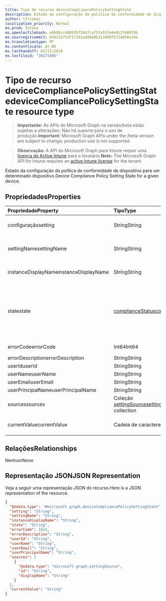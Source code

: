 ```yaml
---
title: Tipo de recurso deviceCompliancePolicySettingState
description: Estado da configuração da política de conformidade de dispositivo para um determinado dispositivo.
author: tfitzmac
localization_priority: Normal
ms.prod: Intune
ms.openlocfilehash: e0b98cc4809fb72bb7caf5fe55fe6e912fd00f9b
ms.sourcegitcommit: 03421b75d717101a499e0b311890f5714056e29e
ms.translationtype: MT
ms.contentlocale: pt-BR
ms.lasthandoff: 02/21/2019
ms.locfileid: "30171495"
---
```

# <a name="devicecompliancepolicysettingstate-resource-type"></a><span data-ttu-id="4c8ff-103">Tipo de recurso deviceCompliancePolicySettingState</span><span class="sxs-lookup"><span data-stu-id="4c8ff-103">deviceCompliancePolicySettingState resource type</span></span>

> <span data-ttu-id="4c8ff-104">**Importante:** As APIs do Microsoft Graph na versão/beta estão sujeitas a alterações; Não há suporte para o uso de produção.</span><span class="sxs-lookup"><span data-stu-id="4c8ff-104">**Important:** Microsoft Graph APIs under the /beta version are subject to change; production use is not supported.</span></span>

> <span data-ttu-id="4c8ff-105">**Observação:** A API do Microsoft Graph para Intune requer uma [licença do Active Intune](https://go.microsoft.com/fwlink/?linkid=839381) para o locatário.</span><span class="sxs-lookup"><span data-stu-id="4c8ff-105">**Note:** The Microsoft Graph API for Intune requires an [active Intune license](https://go.microsoft.com/fwlink/?linkid=839381) for the tenant.</span></span>

<span data-ttu-id="4c8ff-106">Estado da configuração da política de conformidade de dispositivo para um determinado dispositivo.</span><span class="sxs-lookup"><span data-stu-id="4c8ff-106">Device Compilance Policy Setting State for a given device.</span></span>

## <a name="properties"></a><span data-ttu-id="4c8ff-107">Propriedades</span><span class="sxs-lookup"><span data-stu-id="4c8ff-107">Properties</span></span>
|<span data-ttu-id="4c8ff-108">Propriedade</span><span class="sxs-lookup"><span data-stu-id="4c8ff-108">Property</span></span>|<span data-ttu-id="4c8ff-109">Tipo</span><span class="sxs-lookup"><span data-stu-id="4c8ff-109">Type</span></span>|<span data-ttu-id="4c8ff-110">Descrição</span><span class="sxs-lookup"><span data-stu-id="4c8ff-110">Description</span></span>|
|:---|:---|:---|
|<span data-ttu-id="4c8ff-111">configuração</span><span class="sxs-lookup"><span data-stu-id="4c8ff-111">setting</span></span>|<span data-ttu-id="4c8ff-112">String</span><span class="sxs-lookup"><span data-stu-id="4c8ff-112">String</span></span>|<span data-ttu-id="4c8ff-113">A configuração que está sendo relatada</span><span class="sxs-lookup"><span data-stu-id="4c8ff-113">The setting that is being reported</span></span>|
|<span data-ttu-id="4c8ff-114">settingName</span><span class="sxs-lookup"><span data-stu-id="4c8ff-114">settingName</span></span>|<span data-ttu-id="4c8ff-115">String</span><span class="sxs-lookup"><span data-stu-id="4c8ff-115">String</span></span>|<span data-ttu-id="4c8ff-116">Nome traduzido/amigável para o usuário da configuração que está sendo relatada</span><span class="sxs-lookup"><span data-stu-id="4c8ff-116">Localized/user friendly setting name that is being reported</span></span>|
|<span data-ttu-id="4c8ff-117">instanceDisplayName</span><span class="sxs-lookup"><span data-stu-id="4c8ff-117">instanceDisplayName</span></span>|<span data-ttu-id="4c8ff-118">String</span><span class="sxs-lookup"><span data-stu-id="4c8ff-118">String</span></span>|<span data-ttu-id="4c8ff-119">Nome da instância de configuração está sendo relatada.</span><span class="sxs-lookup"><span data-stu-id="4c8ff-119">Name of setting instance that is being reported.</span></span>|
|<span data-ttu-id="4c8ff-120">state</span><span class="sxs-lookup"><span data-stu-id="4c8ff-120">state</span></span>|[<span data-ttu-id="4c8ff-121">complianceStatus</span><span class="sxs-lookup"><span data-stu-id="4c8ff-121">complianceStatus</span></span>](../resources/intune-shared-compliancestatus.md)|<span data-ttu-id="4c8ff-122">O estado de conformidade da configuração.</span><span class="sxs-lookup"><span data-stu-id="4c8ff-122">The compliance state of the setting.</span></span> <span data-ttu-id="4c8ff-123">Os valores possíveis são: `unknown`, `notApplicable`, `compliant`, `remediated`, `nonCompliant`, `error`, `conflict`, `notAssigned`.</span><span class="sxs-lookup"><span data-stu-id="4c8ff-123">Possible values are: `unknown`, `notApplicable`, `compliant`, `remediated`, `nonCompliant`, `error`, `conflict`, `notAssigned`.</span></span>|
|<span data-ttu-id="4c8ff-124">errorCode</span><span class="sxs-lookup"><span data-stu-id="4c8ff-124">errorCode</span></span>|<span data-ttu-id="4c8ff-125">Int64</span><span class="sxs-lookup"><span data-stu-id="4c8ff-125">Int64</span></span>|<span data-ttu-id="4c8ff-126">Código de erro da configuração</span><span class="sxs-lookup"><span data-stu-id="4c8ff-126">Error code for the setting</span></span>|
|<span data-ttu-id="4c8ff-127">errorDescription</span><span class="sxs-lookup"><span data-stu-id="4c8ff-127">errorDescription</span></span>|<span data-ttu-id="4c8ff-128">String</span><span class="sxs-lookup"><span data-stu-id="4c8ff-128">String</span></span>|<span data-ttu-id="4c8ff-129">Descrição do erro</span><span class="sxs-lookup"><span data-stu-id="4c8ff-129">Error description</span></span>|
|<span data-ttu-id="4c8ff-130">userId</span><span class="sxs-lookup"><span data-stu-id="4c8ff-130">userId</span></span>|<span data-ttu-id="4c8ff-131">String</span><span class="sxs-lookup"><span data-stu-id="4c8ff-131">String</span></span>|<span data-ttu-id="4c8ff-132">UserId</span><span class="sxs-lookup"><span data-stu-id="4c8ff-132">UserId</span></span>|
|<span data-ttu-id="4c8ff-133">userName</span><span class="sxs-lookup"><span data-stu-id="4c8ff-133">userName</span></span>|<span data-ttu-id="4c8ff-134">String</span><span class="sxs-lookup"><span data-stu-id="4c8ff-134">String</span></span>|<span data-ttu-id="4c8ff-135">UserName</span><span class="sxs-lookup"><span data-stu-id="4c8ff-135">UserName</span></span>|
|<span data-ttu-id="4c8ff-136">userEmail</span><span class="sxs-lookup"><span data-stu-id="4c8ff-136">userEmail</span></span>|<span data-ttu-id="4c8ff-137">String</span><span class="sxs-lookup"><span data-stu-id="4c8ff-137">String</span></span>|<span data-ttu-id="4c8ff-138">UserEmail</span><span class="sxs-lookup"><span data-stu-id="4c8ff-138">UserEmail</span></span>|
|<span data-ttu-id="4c8ff-139">userPrincipalName</span><span class="sxs-lookup"><span data-stu-id="4c8ff-139">userPrincipalName</span></span>|<span data-ttu-id="4c8ff-140">String</span><span class="sxs-lookup"><span data-stu-id="4c8ff-140">String</span></span>|<span data-ttu-id="4c8ff-141">UserPrincipalName.</span><span class="sxs-lookup"><span data-stu-id="4c8ff-141">UserPrincipalName.</span></span>|
|<span data-ttu-id="4c8ff-142">sources</span><span class="sxs-lookup"><span data-stu-id="4c8ff-142">sources</span></span>|<span data-ttu-id="4c8ff-143">Coleção [settingSource](../resources/intune-deviceconfig-settingsource.md)</span><span class="sxs-lookup"><span data-stu-id="4c8ff-143">[settingSource](../resources/intune-deviceconfig-settingsource.md) collection</span></span>|<span data-ttu-id="4c8ff-144">Políticas colaboradoras</span><span class="sxs-lookup"><span data-stu-id="4c8ff-144">Contributing policies</span></span>|
|<span data-ttu-id="4c8ff-145">currentValue</span><span class="sxs-lookup"><span data-stu-id="4c8ff-145">currentValue</span></span>|<span data-ttu-id="4c8ff-146">Cadeia de caracteres</span><span class="sxs-lookup"><span data-stu-id="4c8ff-146">String</span></span>|<span data-ttu-id="4c8ff-147">Valor atual da configuração no dispositivo</span><span class="sxs-lookup"><span data-stu-id="4c8ff-147">Current value of setting on device</span></span>|

## <a name="relationships"></a><span data-ttu-id="4c8ff-148">Relações</span><span class="sxs-lookup"><span data-stu-id="4c8ff-148">Relationships</span></span>
<span data-ttu-id="4c8ff-149">Nenhum</span><span class="sxs-lookup"><span data-stu-id="4c8ff-149">None</span></span>

## <a name="json-representation"></a><span data-ttu-id="4c8ff-150">Representação JSON</span><span class="sxs-lookup"><span data-stu-id="4c8ff-150">JSON Representation</span></span>
<span data-ttu-id="4c8ff-151">Veja a seguir uma representação JSON do recurso.</span><span class="sxs-lookup"><span data-stu-id="4c8ff-151">Here is a JSON representation of the resource.</span></span>
<!-- {
  "blockType": "resource",
  "@odata.type": "microsoft.graph.deviceCompliancePolicySettingState"
}
-->
``` json
{
  "@odata.type": "#microsoft.graph.deviceCompliancePolicySettingState",
  "setting": "String",
  "settingName": "String",
  "instanceDisplayName": "String",
  "state": "String",
  "errorCode": 1024,
  "errorDescription": "String",
  "userId": "String",
  "userName": "String",
  "userEmail": "String",
  "userPrincipalName": "String",
  "sources": [
    {
      "@odata.type": "microsoft.graph.settingSource",
      "id": "String",
      "displayName": "String"
    }
  ],
  "currentValue": "String"
}
```




